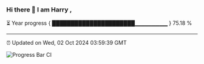 ### Hi there 👋 I am Harry , 

⏳ Year progress { ██████████████████████▁▁▁▁▁▁▁▁ } 75.18 %

---

⏰ Updated on Wed, 02 Oct 2024 03:59:39 GMT

![Progress Bar CI](https://github.com/duykhang68/duykhang68/workflows/Progress%20Bar%20CI/badge.svg)
